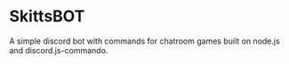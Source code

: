 # SkittsBOT
A simple discord bot with commands for chatroom games built on node.js and discord.js-commando.

